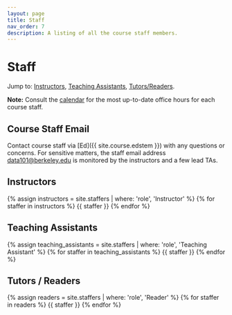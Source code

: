 ```yaml
---
layout: page
title: Staff
nav_order: 7
description: A listing of all the course staff members.
---
```


# Staff

Jump to: [Instructors](#inst), [Teaching Assistants](#tas), [Tutors/Readers](#tutors-readers).

**Note:** Consult the [calendar](/calendar) for the most up-to-date office hours for each course staff.

## Course Staff Email

Contact course staff via [Ed]({{ site.course.edstem }}) with any questions or concerns. For sensitive matters, the staff email address [data101@berkeley.edu](mailto:{{site.course.email}}) is monitored by the instructors and a few lead TAs.

<a name = 'inst'></a>

## Instructors

<div class="role">
  {% assign instructors = site.staffers | where: 'role', 'Instructor' %}
  {% for staffer in instructors %}
  {{ staffer }}
  {% endfor %}
</div>

<a name = 'tas'></a>

## Teaching Assistants

<div class="role">
  {% assign teaching_assistants = site.staffers | where: 'role', 'Teaching Assistant' %}
  {% for staffer in teaching_assistants %}
  {{ staffer }}
  {% endfor %}
</div>

<!---
<a name = 'tutors'></a>

## Tutors

<div class="role">
  {% assign readers = site.staffers | where: 'role', 'Tutor' %}
  {% for staffer in readers %}
  {{ staffer }}
  {% endfor %}
</div>

-->

<a name = 'readers'></a>

## Tutors / Readers

<div class="role">
  {% assign readers = site.staffers | where: 'role', 'Reader' %}
  {% for staffer in readers %}
  {{ staffer }}
  {% endfor %}
</div>
